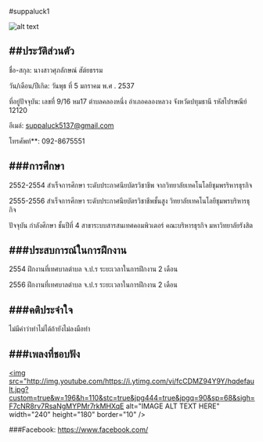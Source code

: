 #suppaluck1
 
![alt text](https://scontent.fbkk10-1.fna.fbcdn.net/v/t1.0-1/p160x160/13921014_1035409926513980_8782954504339520929_n.jpg?oh=67a9d7ce0052c5a92cef17849680db26&oe=583FCCC5)

##ประวัติส่วนตัว
---
ชื่อ-สกุล: นางสาวศุภลักษณ์  สัต์ยธรรม  

วัน/เดือน/ปีเกิด: วันพุธ ที่ 5 มกราคม พ.ศ . 2537

ที่อยู่ปัจจุบัน: เลขที่ 9/16 หม17 ตำบลคลองหนึ่ง อำเภอคลองหลวง จังหวัดปทุมธานี รหัสไปรษณีย์  12120

อีเมล์: suppaluck5137@gmail.com

โทรศัพท์**: 092-8675551

###การศึกษา
---

2552-2554 สำเร็จการศึกษา ระดับประกาศนียบัตรวิชาชีพ จากวิทยาลัยเทคโนโลยีชุมพรริหารธุรกิจ

2555-2556 สำเร็จการศึกษา ระดับประกาศนียบัตรวิชาชีพชั้นสูง วิทยาลัยเทคโนโลยีชุมพรบริหารธุกิจ

ปัจจุบัน กำลังศึกษา ชั้นปีที่ 4 สาขาระบบสารสนเทศคอมพิวเตอร์ คณะบริหารธุรกิจ มหาวิทยาลัยรังสิต

###ประสบการณ์ในการฝึกงาน
---

2554 ฝึกงานที่เทศบาลตำบล จ.ป.ร ระยะเวลาในการฝึกงาน 2 เดือน

2556 ฝีกงานที่เทศบาลตำบล จ.ป.ร ระยะเวลาในการฝึกงาน 2 เดือน

###คติประจำใจ
---
ไม่มีคำว่าทำไม่ได้ถ้ายังไม่ลงมือทำ


###เพลงที่ชอบฟัง
---
<a href="http://www.youtube.com/watch?feature=player_embedded&v=YOUTUBE_VIDEO_ID_HERE
" target="_blank"><img src="http://img.youtube.com/https://i.ytimg.com/vi/fcCDMZ94Y9Y/hqdefault.jpg?custom=true&w=196&h=110&stc=true&jpg444=true&jpgq=90&sp=68&sigh=F7cNR8rv7RsaNgMYPMr7rkMHXqE
alt="IMAGE ALT TEXT HERE" width="240" height="180" border="10" /></a>

###Facebook: https://www.facebook.com/


